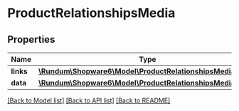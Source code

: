 # ProductRelationshipsMedia

## Properties
Name | Type | Description | Notes
------------ | ------------- | ------------- | -------------
**links** | [**\Rundum\Shopware6\Model\ProductRelationshipsMediaLinks**](ProductRelationshipsMediaLinks.md) |  | [optional] 
**data** | [**\Rundum\Shopware6\Model\ProductRelationshipsMediaData[]**](ProductRelationshipsMediaData.md) |  | [optional] 

[[Back to Model list]](../../README.md#documentation-for-models) [[Back to API list]](../../README.md#documentation-for-api-endpoints) [[Back to README]](../../README.md)

